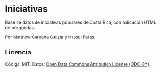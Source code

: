 # Iniciativas #

Base de datos de iniciativas populares de Costa Rica, con aplicación HTML de búsquedas.

Por [Matthew Caruana Galizia](https://twitter.com/mcaruanagalizia) y [Hassel Fallas](https://twitter.com/HasselFallas).

## Licencia ##

Código: MIT. Datos: [Open Data Commons Attribution License (ODC-BY)](http://opendatacommons.org/licenses/by/1.0/).
